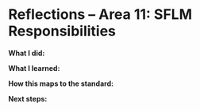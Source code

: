# Reflections – Area 11: SFLM Responsibilities

**What I did:**

**What I learned:**

**How this maps to the standard:**

**Next steps:**
